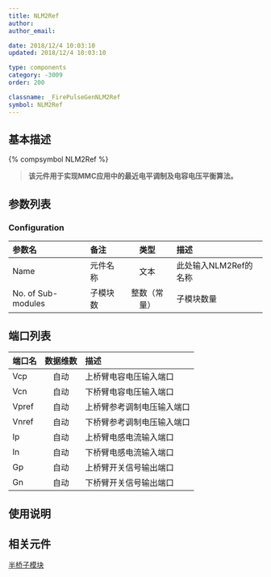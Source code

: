 ```yaml
---
title: NLM2Ref
author: 
author_email:

date: 2018/12/4 10:03:10
updated: 2018/12/4 10:03:10

type: components
category: -3009
order: 200

classname: _FirePulseGenNLM2Ref
symbol: NLM2Ref
---
```

## 基本描述
{% compsymbol NLM2Ref %}

> **该元件用于实现MMC应用中的最近电平调制及电容电压平衡算法。**

## 参数列表
### Configuration
| 参数名 | 备注 | 类型 | 描述 |
| :--- | :--- | :--: | :--- |
| Name | 元件名称 | 文本 | 此处输入NLM2Ref的名称 |
| No. of Sub-modules | 子模块数 | 整数（常量） | 子模块数量 |


## 端口列表

| 端口名 | 数据维数 | 描述 |
| :--- | :--:  | :--- |
| Vcp | 自动 |上桥臂电容电压输入端口 |                   
| Vcn | 自动 |下桥臂电容电压输入端口 |                   
| Vpref | 自动 |上桥臂参考调制电压输入端口 |                   
| Vnref | 自动 |下桥臂参考调制电压输入端口 |                   
| Ip | 自动 |上桥臂电感电流输入端口 |                   
| In | 自动 |下桥臂电感电流输入端口 |                   
| Gp | 自动 |上桥臂开关信号输出端口 |                   
| Gn | 自动 |下桥臂开关信号输出端口 |                   

## 使用说明



## 相关元件

[半桥子模块](comp_MultiHalfBridgeModule.html)
